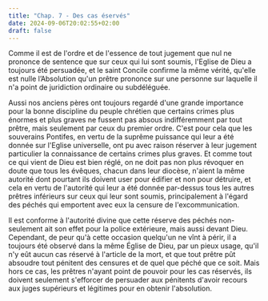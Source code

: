 ```yaml
---
title: "Chap. 7 - Des cas éservés"
date: 2024-09-06T20:02:55+02:00
draft: false
---
```



Comme il est de l'ordre et de l'essence de tout jugement que nul ne prononce de sentence que sur ceux qui lui sont soumis, l'Eglise de Dieu a toujours été persuadée, et le saint Concile confirme la même vérité, qu'elle est nulle l’Absolution qu'un prêtre prononce sur une personne sur laquelle il n'a point de juridiction ordinaire ou subdéléguée.

Aussi nos anciens pères ont toujours regardé d'une grande importance pour la bonne discipline du peuple chrétien que certains crimes plus énormes et plus graves ne fussent pas absous indifféremment par tout prêtre, mais seulement par ceux du premier ordre. C'est pour cela que les souverains Pontifes, en vertu de la suprême puissance qui leur a été donnée sur l'Eglise universelle, ont pu avec raison réserver à leur jugement particulier la connaissance de certains crimes plus graves. Et comme tout ce qui vient de Dieu est bien réglé, on ne doit pas non plus révoquer en doute que tous les évêques, chacun dans leur diocèse, n'aient la même autorité dont pourtant ils doivent user pour édifier et non pour détruire, et cela en vertu de l'autorité qui leur a été donnée par-dessus tous les autres prêtres inférieurs sur ceux qui leur sont soumis, principalement à l'égard des péchés qui emportent avec eux la censure de l'excommunication.

Il est conforme à l'autorité divine que cette réserve des péchés non-seulement ait son effet pour la police extérieure, mais aussi devant Dieu. Cependant, de peur qu'à cette occasion quelqu'un ne vînt à périr, il a toujours été observé dans la même Église de Dieu, par un pieux usage, qu'il n'y eût aucun cas réservé à l'article de la mort, et que tout prêtre pût absoudre tout pénitent des censures et de quel que péché que ce soit. Mais hors ce cas, les prêtres n'ayant point de pouvoir pour les cas réservés, ils doivent seulement s'efforcer de persuader aux pénitents d'avoir recours aux juges supérieurs et légitimes pour en obtenir l'absolution.

